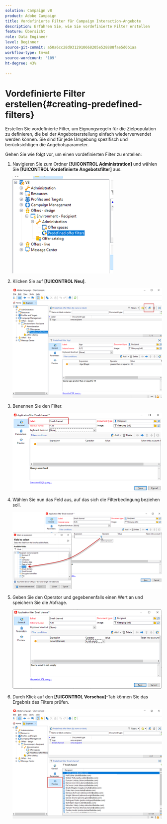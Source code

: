 ```yaml
---
solution: Campaign v8
product: Adobe Campaign
title: Vordefinierte Filter für Campaign Interaction-Angebote
description: Erfahren Sie, wie Sie vordefinierte Filter erstellen
feature: Übersicht
role: Data Engineer
level: Beginner
source-git-commit: a50a6cc28d9312910668205e528888fae5d0b1aa
workflow-type: tm+mt
source-wordcount: '109'
ht-degree: 43%

---
```


# Vordefinierte Filter erstellen{#creating-predefined-filters}

Erstellen Sie vordefinierte Filter, um Eignungsregeln für die Zielpopulation zu definieren, die bei der Angebotserstellung einfach wiederverwendet werden können. Sie sind für jede Umgebung spezifisch und berücksichtigen die Angebotsparameter.

Gehen Sie wie folgt vor, um einen vordefinierten Filter zu erstellen:

1. Navigieren Sie zum Ordner **[!UICONTROL Administration]** und wählen Sie **[!UICONTROL Vordefinierte Angebotsfilter]** aus.

   ![](assets/offer_filter_create_005.png)

1. Klicken Sie auf **[!UICONTROL Neu]**.

   ![](assets/offer_filter_create_001.png)

1. Benennen Sie den Filter.

   ![](assets/offer_filter_create_002.png)

1. Wählen Sie nun das Feld aus, auf das sich die Filterbedingung beziehen soll.

   ![](assets/offer_filter_create_003.png)

1. Geben Sie den Operator und gegebenenfalls einen Wert an und speichern Sie die Abfrage.

   ![](assets/offer_filter_create_004.png)

1. Durch Klick auf den **[!UICONTROL Vorschau]**-Tab können Sie das Ergebnis des Filters prüfen.

   ![](assets/offer_filter_create_006.png)

